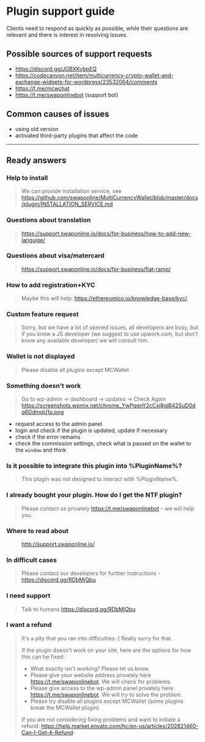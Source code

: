 # Plugin support guide

Clients need to respond as quickly as possible, while their questions are relevant and there is interest in resolving issues.

## Possible sources of support requests

- <https://discord.gg/JGBXKybpEQ>
- <https://codecanyon.net/item/multicurrency-crypto-wallet-and-exchange-widgets-for-wordpress/23532064/comments>
- <https://t.me/mcwchat>
- <https://t.me/swaponlinebot> (support bot)

## Common causes of issues

- using old version
- activated third-party plugins that affect the code

---

## Ready answers

### Help to install

> We can provide installation service, see <https://github.com/swaponline/MultiCurrencyWallet/blob/master/docs/plugin/INSTALLATION_SERVICE.md>

### Questions about translation

> <https://support.swaponline.io/docs/fpr-business/how-to-add-new-languige/>

### Questions about visa/matercard

> <https://support.swaponline.io/docs/fpr-business/fiat-ramp/>

### How to add registration+KYC

> Maybe this will help: <https://ethereumico.io/knowledge-base/kyc/>

### Custom feature request

> Sorry, but we have a lot of opened issues, all developers are busy, but if you know a JS developer (we suggest to use upwork.com, but don't know any available developer) we will consult him.

### Wallet is not displayed

> Please disable all plugins except MCWallet

### Something doesn't work

> Go to wp-admin -> dashboard -> updates -> Check Again
> <https://screenshots.wpmix.net/chrome_YwPqgnY2cCxj8gjB42SuD0dq6DdmqU1o.png>

- request access to the admin panel
- login and check if the plugin is updated, update if necessary
- check if the error remains
- check the commission settings, check what is passed on the wallet to the `window` and think

### Is it possible to integrate this plugin into %PluginName%?

> This plugin was not designed to interact with %PluginName%.

### I already bought your plugin. How do I get the NTF plugin?

> Please contact us privately <https://t.me/swaponlinebot> – we will help you.

### Where to read about

> <http://support.swaponline.io/>

### In difficult cases

> Please contact our developers for further instructions - <https://discord.gg/RDbMjQbu>

### I need support

> Talk to humans <https://discord.gg/RDbMjQbu>

### I want a refund

> It's a pity that you ran into difficulties :( Really sorry for that.
>
> If the plugin doesn't work on your site, here are the options for how this can be fixed:
>
> - What exactly isn't working? Please let us know.
> - Please give your website address privately here <https://t.me/swaponlinebot>. We will check for problems.
> - Please give access to the wp-admin panel privately here <https://t.me/swaponlinebot>. We will try to solve the problem.
> - Please try disable all plugins except MCWallet (some plugins break the MCWallet plugin)
>
> If you are not considering fixing problems and want to initiate a refund:
> <https://help.market.envato.com/hc/en-us/articles/202821460-Can-I-Get-A-Refund>-
